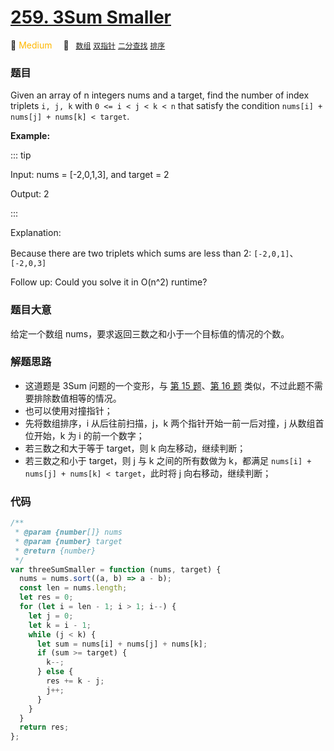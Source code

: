 # [259. 3Sum Smaller](https://leetcode.com/problems/3sum-smaller/)

:tangerine: <font color=#ffb800>Medium</font>&emsp; 🔖&ensp; [`数组`](../solution/array.md) [`双指针`](../solution/two-pointers.md) [`二分查找`](../solution/binary-search.md) [`排序`](../solution/sorting.md)

### 题目

Given an array of n integers nums and a target, find the number of index triplets `i, j, k` with `0 <= i < j < k < n` that satisfy the condition `nums[i] + nums[j] + nums[k] < target`.

**Example:**

::: tip

Input: nums = [-2,0,1,3], and target = 2

Output: 2

:::

Explanation:

Because there are two triplets which sums are less than 2: `[-2,0,1]`、`[-2,0,3]`

Follow up: Could you solve it in O(n^2) runtime?

### 题目大意

给定一个数组 nums，要求返回三数之和小于一个目标值的情况的个数。

### 解题思路

- 这道题是 3Sum 问题的一个变形，与 [第 15 题](./0015.md)、[第 16 题](./0016.md) 类似，不过此题不需要排除数值相等的情况。
- 也可以使用对撞指针；
- 先将数组排序，i 从后往前扫描，j，k 两个指针开始一前一后对撞，j 从数组首位开始，k 为 i 的前一个数字；
- 若三数之和大于等于 target，则 k 向左移动，继续判断；
- 若三数之和小于 target，则 j 与 k 之间的所有数做为 k，都满足 `nums[i] + nums[j] + nums[k] < target`，此时将 j 向右移动，继续判断；

### 代码

```javascript
/**
 * @param {number[]} nums
 * @param {number} target
 * @return {number}
 */
var threeSumSmaller = function (nums, target) {
  nums = nums.sort((a, b) => a - b);
  const len = nums.length;
  let res = 0;
  for (let i = len - 1; i > 1; i--) {
    let j = 0;
    let k = i - 1;
    while (j < k) {
      let sum = nums[i] + nums[j] + nums[k];
      if (sum >= target) {
        k--;
      } else {
        res += k - j;
        j++;
      }
    }
  }
  return res;
};
```
